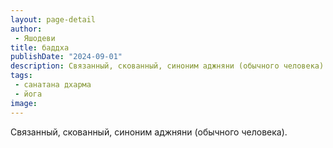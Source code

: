 ```yaml
---
layout: page-detail
author:
 - Яшодеви
title: баддха
publishDate: "2024-09-01"
description: Связанный, скованный, синоним аджняни (обычного человека).
tags:
 - санатана дхарма
 - йога
image: 
---
```


Связанный, скованный, синоним аджняни (обычного человека).

